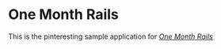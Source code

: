 # One Month Rails

This is the pinteresting sample application for 
[*One Month Rails*](http://onemonthrails.com)